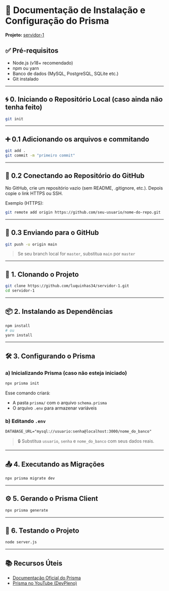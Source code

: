 # 📘 Documentação de Instalação e Configuração do Prisma

**Projeto:** [servidor-1](https://github.com/luquinhas34/servidor-1)

## ✅ Pré-requisitos

- Node.js (v18+ recomendado)
- npm ou yarn
- Banco de dados (MySQL, PostgreSQL, SQLite etc.)
- Git instalado

---

## 🌀 0. Iniciando o Repositório Local (caso ainda não tenha feito)

```bash
git init
```

---

## ➕ 0.1 Adicionando os arquivos e commitando

```bash
git add .
git commit -m "primeiro commit"
```

---

## 🔗 0.2 Conectando ao Repositório do GitHub

No GitHub, crie um repositório vazio (sem README, .gitignore, etc.). Depois copie o link HTTPS ou SSH.

Exemplo (HTTPS):

```bash
git remote add origin https://github.com/seu-usuario/nome-do-repo.git
```

---

## 🚀 0.3 Enviando para o GitHub

```bash
git push -u origin main
```

> Se seu branch local for `master`, substitua `main` por `master`

---

## 📁 1. Clonando o Projeto

```bash
git clone https://github.com/luquinhas34/servidor-1.git
cd servidor-1
```

---

## 📦 2. Instalando as Dependências

```bash
npm install
# ou
yarn install
```

---

## 🛠️ 3. Configurando o Prisma

### a) Inicializando Prisma (caso não esteja iniciado)

```bash
npx prisma init
```

Esse comando criará:

- A pasta `prisma/` com o arquivo `schema.prisma`
- O arquivo `.env` para armazenar variáveis

### b) Editando `.env`

```env
DATABASE_URL="mysql://usuario:senha@localhost:3000/nome_do_banco"
```

> 🔒 Substitua `usuario`, `senha` e `nome_do_banco` com seus dados reais.

---

## 📤 4. Executando as Migrações

```bash
npx prisma migrate dev
```

---

## ⚙️ 5. Gerando o Prisma Client

```bash
npx prisma generate
```

---

## 🧪 6. Testando o Projeto

```bash
node server.js
```

---

## 📚 Recursos Úteis

- [Documentação Oficial do Prisma](https://www.prisma.io/docs)
- [Prisma no YouTube (DevPleno)](https://www.youtube.com/watch?v=NDWV5hHSPBk)
